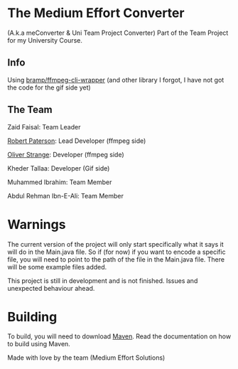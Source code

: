 # The Medium Effort Converter
(A.k.a meConverter & Uni Team Project Converter)
Part of the Team Project for my University Course.

## Info
Using [bramp/ffmpeg-cli-wrapper](https://github.com/bramp/ffmpeg-cli-wrapper) (and other library I forgot, I have not got the code for the gif side yet)
## The Team

Zaid Faisal: Team Leader

[Robert Paterson](https://github.com/pobertraterson): Lead Developer (ffmpeg side)

[Oliver Strange](https://github.com/oliverdanielstrange): Developer (ffmpeg side)

Kheder Tallaa: Developer (Gif side)

Muhammed Ibrahim: Team Member

Abdul Rehman Ibn-E-Ali: Team Member

# Warnings
The current version of the project will only start specifically what it says it will do in the Main.java file. So if (for now) if you want to encode a specific file, you will need to point to the path of the file in the Main.java file.
There will be some example files added.

This project is still in development and is not finished. Issues and unexpected behaviour ahead.

# Building
To build, you will need to download [Maven](https://maven.apache.org/). Read the documentation on how to build using Maven.

Made with love by the team (Medium Effort Solutions)
